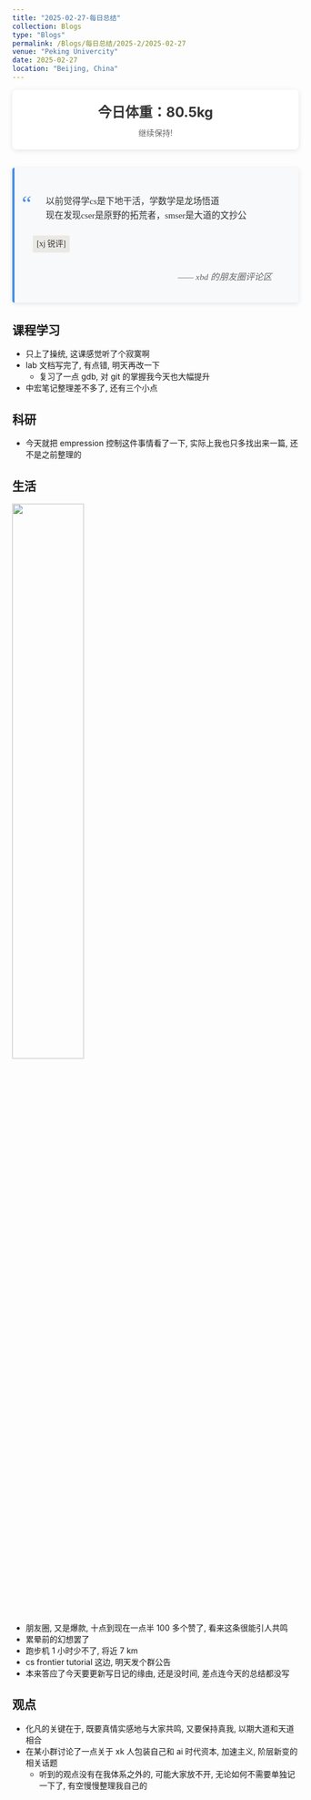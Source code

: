 ```yaml
---
title: "2025-02-27-每日总结"
collection: Blogs
type: "Blogs"
permalink: /Blogs/每日总结/2025-2/2025-02-27
venue: "Peking Univercity"
date: 2025-02-27
location: "Beijing, China"
---
```


<style>
.quote-box {
  max-width: 600px;
  margin: 2rem auto;
  padding: 2rem;
  background: #f8f9fa;
  border-left: 4px solid #4a90e2;
  border-radius: 4px;
  position: relative;
  box-shadow: 0 2px 8px rgba(0,0,0,0.1);
}

.quote-content {
  font-family: 'Georgia', serif;
  font-size: 1.1em;
  line-height: 1.6;
  color: #333;
}

.quote-text {
  margin-bottom: 1em;
  position: relative;
  padding-left: 1.5em;
}

.quote-text::before {
  content: "“";
  position: absolute;
  left: -0.5em;
  font-size: 2.5em;
  color: #4a90e2;
  font-family: 'Times New Roman', serif;
  line-height: 0;
  top: 0.4em;
}

.source {
  display: block;
  margin-top: 1.5rem;
  font-style: italic;
  color: #666;
  text-align: right;
  padding-right: 1em;
}

.annotation {
  background: #ebe9e5;
  padding: 0.3em 0.5em;
  border-radius: 3px;
  display: inline-block;
  margin: 0.5em 0;
  font-size: 0.9em;
}
       .weight-container {
            background-color: #fff;
            padding: 20px;
            border-radius: 8px;
            box-shadow: 0 2px 10px rgba(0, 0, 0, 0.1);
            text-align: center;
        }
        .weight-value {
            font-size: 24px;
            font-weight: bold;
            color: #333;
        }
        .weight-date {
            font-size: 14px;
            color: #666;
            margin-top: 10px;
        }
</style>


<!--
    <p class="quote-text">
      我们花了两年学会说话，却要花上六十年来学会闭嘴。大多数时候，我们说得越多，彼此的距离却越远，矛盾也越多。<br>
      <span class="annotation">[海明威《丧钟为谁而鸣》创作笔记]</span>
    </p>
    <p class="quote-text">
      每个人都是月亮，总有一个阴暗面，从来不让人看见。<br>
      <span class="annotation">[马克·吐温 1897年书信]</span>
    </p>
    <span class="source">—— 摘自《文学大师的隐秘角落》第三章</span>
-->

   <div class="weight-container">
        <div class="weight-value">今日体重：80.5kg</div>
        <div class="weight-date">继续保持!</div>
    </div>
<div class="quote-box">
  <div class="quote-content">
        <p class="quote-text">
        以前觉得学cs是下地干活，学数学是龙场悟道<br/>
      现在发现cser是原野的拓荒者，smser是大道的文抄公
        </p>
<span class="annotation">[xj 锐评]</span>
    <span class="source">—— xbd 的朋友圈评论区</span></div></div>

## 课程学习  
- 只上了操统, 这课感觉听了个寂寞啊
- lab 文档写完了, 有点错, 明天再改一下
  - 复习了一点 gdb, 对 git 的掌握我今天也大幅提升
- 中宏笔记整理差不多了, 还有三个小点

## 科研 
- 今天就把 empression 控制这件事情看了一下, 实际上我也只多找出来一篇, 还不是之前整理的

## 生活
<img src="https://iculizhi.github.io/Blogs/%E6%AF%8F%E6%97%A5%E6%80%BB%E7%BB%93/2025-2/images/5747cc12512dbed74526ab03f7bc1817.jpg" width="50%">



- 朋友圈, 又是爆款, 十点到现在一点半 100 多个赞了, 看来这条很能引人共鸣
- 累晕前的幻想罢了
- 跑步机 1 小时少不了, 将近 7 km
- cs frontier tutorial 这边, 明天发个群公告
- 本来答应了今天要更新写日记的缘由, 还是没时间, 差点连今天的总结都没写

## 观点
- 化凡的关键在于, 既要真情实感地与大家共鸣, 又要保持真我, 以期大道和天道相合
- 在某小群讨论了一点关于 xk 人包装自己和 ai 时代资本, 加速主义, 阶层新变的相关话题
  - 听到的观点没有在我体系之外的, 可能大家放不开, 无论如何不需要单独记一下了, 有空慢慢整理我自己的

<script src="https://giscus.app/client.js"
        data-repo="ICUlizhi/ICUlizhi.github.io"
        data-repo-id="R_kgDOKfCXRQ"
        data-category="Announcements"
        data-category-id="DIC_kwDOKfCXRc4CknGa"
        data-mapping="url"
        data-strict="0"
        data-reactions-enabled="1"
        data-emit-metadata="1"
        data-input-position="top"
        data-theme="light"
        data-lang="zh-CN"
        data-loading="lazy"
        crossorigin="anonymous"
        async>
</script>